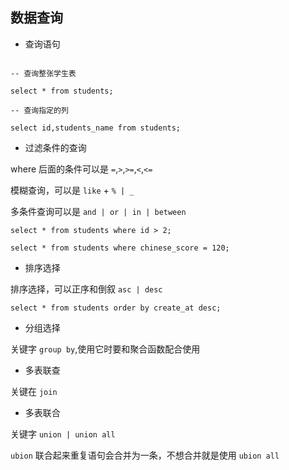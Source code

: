 ## 数据查询

- 查询语句

```postgresplsql

-- 查询整张学生表

select * from students;

-- 查询指定的列

select id,students_name from students;

```

- 过滤条件的查询

where 后面的条件可以是 `=`,`>`,`>=`,`<`,`<=`

模糊查询，可以是 `like` + `% | _`

多条件查询可以是 `and | or | in | between`

```postgresplsql
select * from students where id > 2;

select * from students where chinese_score = 120;

```

- 排序选择

排序选择，可以正序和倒叙 `asc | desc`

```postgresplsql
select * from students order by create_at desc;
```

- 分组选择

关键字 `group by`,使用它时要和聚合函数配合使用

- 多表联查

关键在 `join`

- 多表联合 

关键字 `union | union all`

`ubion` 联合起来重复语句会合并为一条，不想合并就是使用 `ubion all`


